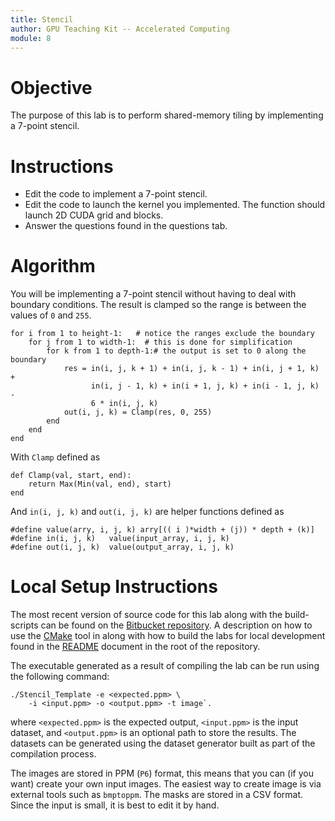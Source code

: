 ```yaml
---
title: Stencil
author: GPU Teaching Kit -- Accelerated Computing
module: 8
---
```


# Objective

The purpose of this lab is to perform shared-memory tiling by implementing a 7-point stencil.

# Instructions

- Edit the code to implement a 7-point stencil.
- Edit the code to launch the kernel you implemented. The function should launch 2D CUDA grid and blocks.
- Answer the questions found in the questions tab.

# Algorithm

You will be implementing a 7-point stencil without having to deal with boundary conditions. The result is clamped so the range is between the values of `0` and `255`.

```{.ruby}
for i from 1 to height-1:   # notice the ranges exclude the boundary
    for j from 1 to width-1:  # this is done for simplification
        for k from 1 to depth-1:# the output is set to 0 along the boundary
            res = in(i, j, k + 1) + in(i, j, k - 1) + in(i, j + 1, k) +
                  in(i, j - 1, k) + in(i + 1, j, k) + in(i - 1, j, k) -
                  6 * in(i, j, k)
            out(i, j, k) = Clamp(res, 0, 255)
        end
    end
end
```

With `Clamp` defined as

```{.ruby}
def Clamp(val, start, end):
    return Max(Min(val, end), start)
end
```

And `in(i, j, k)` and `out(i, j, k)` are helper functions defined as

```{.cpp}
#define value(arry, i, j, k) arry[(( i )*width + (j)) * depth + (k)]
#define in(i, j, k)   value(input_array, i, j, k)
#define out(i, j, k)  value(output_array, i, j, k)
```

# Local Setup Instructions

The most recent version of source code for this lab along with the build-scripts can be found on the [Bitbucket repository](LINKTOLAB). A description on how to use the [CMake](https://cmake.org/) tool in along with how to build the labs for local development found in the [README](LINKTOREADME) document in the root of the repository.

The executable generated as a result of compiling the lab can be run using the following command:

```{.bash}
./Stencil_Template -e <expected.ppm> \
    -i <input.ppm> -o <output.ppm> -t image`.
```

where `<expected.ppm>` is the expected output, `<input.ppm>` is the input dataset, and `<output.ppm>` is an optional path to store the results. The datasets can be generated using the dataset generator built as part of the compilation process.

The images are stored in PPM (`P6`) format, this means that you can (if you want) create your own input images. The easiest way to create image is via external tools such as `bmptoppm`. The masks are stored in a CSV format. Since the input is small, it is best to edit it by hand.
